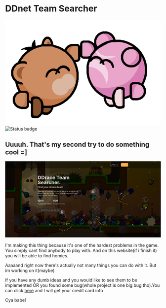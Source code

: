 # DDnet Team Searcher
![Logo](images/logo.png)
![Status badge](https://github.com/DDNet-Team-Searcher/website/actions/workflows/ci.yml/badge.svg)
## Uuuuh. That's my second try to do something cool =]
![Screenshot](images/screenshot.png)

I'm making this thing because it's one of the hardest problems in the game. You simply cant find anybody to play with. And on this website(if i finish it) you will be able to find homies.

Aaaaand right now there's actually not many things you can do with it. But im working on it(maybe)

If you have any dumb ideas and you would like to see them to be implemented OR you found some bug(whole project is one big bug tho).You can click [here](https://discord.gg/g69MYFA4Ba) and I will get your credit card info

Cya babe!
